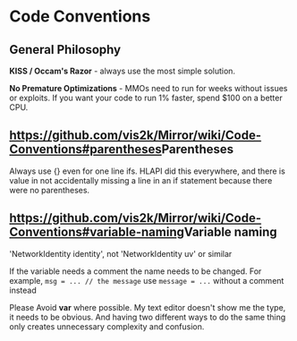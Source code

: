 # Code Conventions

## General Philosophy

**KISS / Occam's Razor** - always use the most simple solution.

**No Premature Optimizations** - MMOs need to run for weeks without issues or
exploits. If you want your code to run 1% faster, spend \$100 on a better CPU.

## <https://github.com/vis2k/Mirror/wiki/Code-Conventions#parentheses>Parentheses

Always use {} even for one line ifs. HLAPI did this everywhere, and there is
value in not accidentally missing a line in an if statement because there were
no parentheses.

## <https://github.com/vis2k/Mirror/wiki/Code-Conventions#variable-naming>Variable naming

'NetworkIdentity identity', not 'NetworkIdentity uv' or similar

If the variable needs a comment the name needs to be changed. For example, `msg
= ... // the message` use `message = ...` without a comment instead

Please Avoid **var** where possible. My text editor doesn't show me the type, it
needs to be obvious. And having two different ways to do the same thing only
creates unnecessary complexity and confusion.
